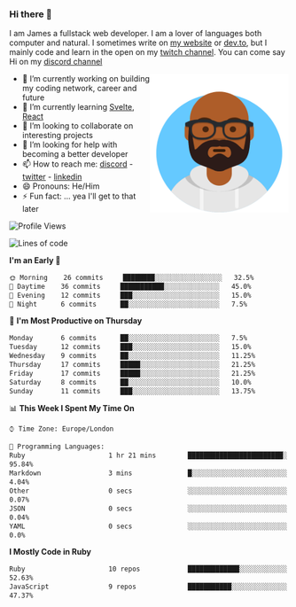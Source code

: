 ### Hi there 👋

I am James a fullstack web developer. I am a lover of languages both computer and natural. I sometimes write on [my website](https://jdhall.dev) or [dev.to](https://dev.to/zefur), but I mainly code and learn in the open on my [twitch channel](https://www.twitch.com/jozuhito). You can come say Hi on my [discord channel](https://discord.gg/sWEHvsBw)



<img align="right" height="250" width="250"  src="/assets/avataaars.png" />

  

- 🔭 I’m currently working on building my coding network, career and future
- 🌱 I’m currently learning [Svelte](https://svelte.dev), [React](https://reactjs.org)
- 👯 I’m looking to collaborate on interesting projects
- 🤔 I’m looking for help with becoming a better developer
- 📫 How to reach me: [discord](https://discord.gg/sWEHvsBw)
                      - [twitter](twitter.com/zefur)
                      - [linkedin](https://linkedin.com/in/j-d-hall)
- 😄 Pronouns: He/Him
- ⚡ Fun fact: ... yea I'll get to that later

 
<!-- BLOG-POST-LIST:START -->

<!-- BLOG-POST-LIST:END -->

<!--START_SECTION:waka-->
![Profile Views](http://img.shields.io/badge/Profile%20Views-4-blue)

![Lines of code](https://img.shields.io/badge/From%20Hello%20World%20I%27ve%20Written-90220%20lines%20of%20code-blue)

**I'm an Early 🐤** 

```text
🌞 Morning    26 commits     ████████░░░░░░░░░░░░░░░░░   32.5% 
🌆 Daytime    36 commits     ███████████░░░░░░░░░░░░░░   45.0% 
🌃 Evening    12 commits     ███░░░░░░░░░░░░░░░░░░░░░░   15.0% 
🌙 Night      6 commits      ██░░░░░░░░░░░░░░░░░░░░░░░   7.5%

```
📅 **I'm Most Productive on Thursday** 

```text
Monday       6 commits      ██░░░░░░░░░░░░░░░░░░░░░░░   7.5% 
Tuesday      12 commits     ███░░░░░░░░░░░░░░░░░░░░░░   15.0% 
Wednesday    9 commits      ██░░░░░░░░░░░░░░░░░░░░░░░   11.25% 
Thursday     17 commits     █████░░░░░░░░░░░░░░░░░░░░   21.25% 
Friday       17 commits     █████░░░░░░░░░░░░░░░░░░░░   21.25% 
Saturday     8 commits      ██░░░░░░░░░░░░░░░░░░░░░░░   10.0% 
Sunday       11 commits     ███░░░░░░░░░░░░░░░░░░░░░░   13.75%

```


📊 **This Week I Spent My Time On** 

```text
⌚︎ Time Zone: Europe/London

💬 Programming Languages: 
Ruby                     1 hr 21 mins        ████████████████████████░   95.84% 
Markdown                 3 mins              █░░░░░░░░░░░░░░░░░░░░░░░░   4.04% 
Other                    0 secs              ░░░░░░░░░░░░░░░░░░░░░░░░░   0.07% 
JSON                     0 secs              ░░░░░░░░░░░░░░░░░░░░░░░░░   0.04% 
YAML                     0 secs              ░░░░░░░░░░░░░░░░░░░░░░░░░   0.0%

```

**I Mostly Code in Ruby** 

```text
Ruby                     10 repos            █████████████░░░░░░░░░░░░   52.63% 
JavaScript               9 repos             ███████████░░░░░░░░░░░░░░   47.37%

```



<!--END_SECTION:waka-->
